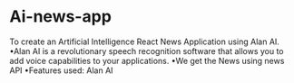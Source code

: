 # Ai-news-app
To create an Artificial Intelligence React News Application using Alan AI. •Alan AI is a revolutionary speech recognition software that allows you to add voice capabilities to your applications. •We get the News using news API •Features used: Alan AI
